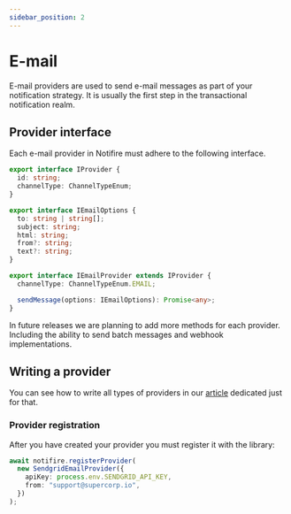 ```yaml
---
sidebar_position: 2
---
```


# E-mail

E-mail providers are used to send e-mail messages as part of your notification strategy. It is usually the first step in the transactional notification realm.

## Provider interface

Each e-mail provider in Notifire must adhere to the following interface.

```typescript
export interface IProvider {
  id: string;
  channelType: ChannelTypeEnum;
}

export interface IEmailOptions {
  to: string | string[];
  subject: string;
  html: string;
  from?: string;
  text?: string;
}

export interface IEmailProvider extends IProvider {
  channelType: ChannelTypeEnum.EMAIL;

  sendMessage(options: IEmailOptions): Promise<any>;
}
```

In future releases we are planning to add more methods for each provider. Including the ability to send batch messages and webhook implementations.

## Writing a provider

You can see how to write all types of providers in our [article][create-provider] dedicated just for that.

### Provider registration

After you have created your provider you must register it with the library:

```typescript
await notifire.registerProvider(
  new SendgridEmailProvider({
    apiKey: process.env.SENDGRID_API_KEY,
    from: "support@supercorp.io",
  })
);
```

[create-provider]: ../community/create-provider.md#email-provider